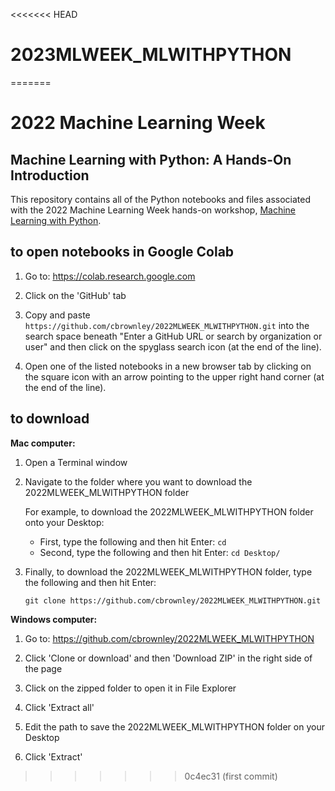 <<<<<<< HEAD
# 2023MLWEEK_MLWITHPYTHON
=======
# 2022 Machine Learning Week

## Machine Learning with Python: A Hands-On Introduction

This repository contains all of the Python notebooks and files associated with the 2022 Machine Learning Week hands-on workshop, [Machine Learning with Python](https://www.predictiveanalyticsworld.com/machinelearningweek/workshops/machine-learning-with-python-a-hands-on-introduction/).


## to open notebooks in Google Colab

1. Go to: https://colab.research.google.com

2. Click on the 'GitHub' tab

3. Copy and paste `https://github.com/cbrownley/2022MLWEEK_MLWITHPYTHON.git` into the search space beneath "Enter a GitHub URL or search by organization or user" and then click on the spyglass search icon (at the end of the line).

4. Open one of the listed notebooks in a new browser tab by clicking on the square icon with an arrow pointing to the upper right hand corner (at the end of the line).


## to download

**Mac computer:**

1. Open a Terminal window

2. Navigate to the folder where you want to download the 2022MLWEEK_MLWITHPYTHON folder

    For example, to download the 2022MLWEEK_MLWITHPYTHON folder onto your Desktop:
    - First, type the following and then hit Enter: `cd`
    - Second, type the following and then hit Enter: `cd Desktop/`

3. Finally, to download the 2022MLWEEK_MLWITHPYTHON folder, type the following and then hit Enter:

    `git clone https://github.com/cbrownley/2022MLWEEK_MLWITHPYTHON.git`


**Windows computer:**

1. Go to: https://github.com/cbrownley/2022MLWEEK_MLWITHPYTHON

2. Click 'Clone or download' and then 'Download ZIP' in the right side of the page

3. Click on the zipped folder to open it in File Explorer

4. Click 'Extract all'

5. Edit the path to save the 2022MLWEEK_MLWITHPYTHON folder on your Desktop

6. Click 'Extract'
>>>>>>> 0c4ec31 (first commit)
